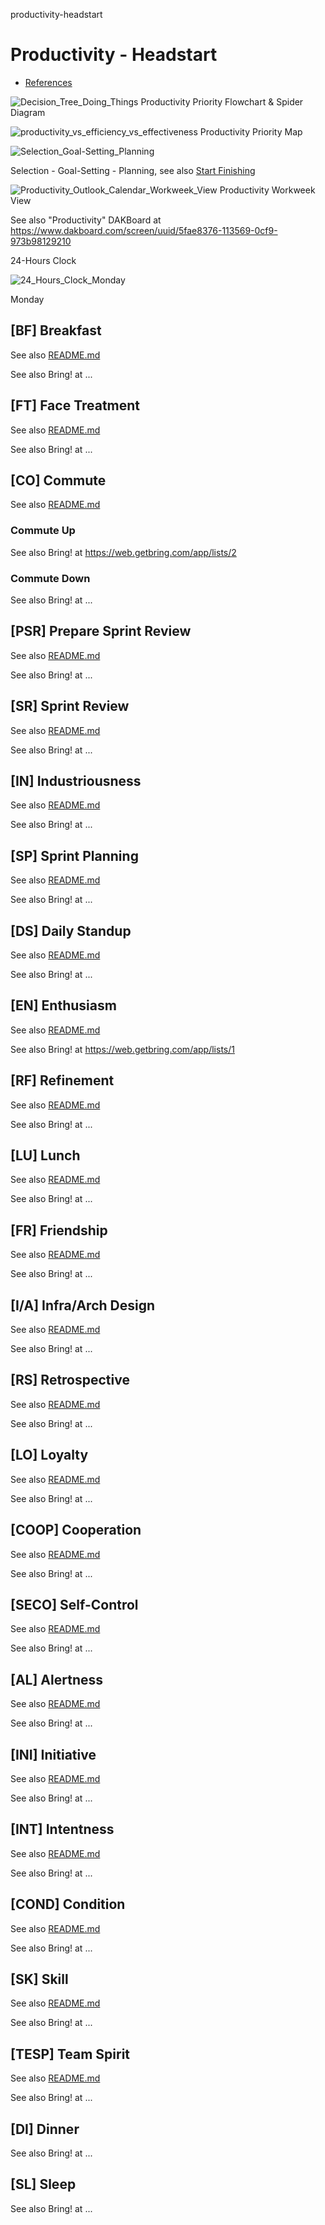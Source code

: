 productivity-headstart
# Productivity - Headstart

- [References](./REFERENCES.md)

![Decision_Tree_Doing_Things](https://user-images.githubusercontent.com/12828104/142730541-977dd6c1-ef34-4494-8d8f-ed930a6d573a.PNG)
Productivity Priority Flowchart & Spider Diagram

![productivity_vs_efficiency_vs_effectiveness](https://user-images.githubusercontent.com/12828104/142730921-24308407-f37d-470c-a53e-2c8e97f478a6.png)
Productivity Priority Map

![Selection_Goal-Setting_Planning](https://user-images.githubusercontent.com/12828104/152303290-efa2f0f6-4346-4633-8b07-c57fd0391e35.png)

Selection - Goal-Setting - Planning, see also [Start Finishing](https://www.amazon.nl/Gilkey-Start-Finishing-Idea-Done/dp/1683642635)

![Productivity_Outlook_Calendar_Workweek_View](https://user-images.githubusercontent.com/12828104/159253370-3b67586b-8e1c-43f9-a1d5-cd8bd0413902.png)
Productivity Workweek View

See also "Productivity" DAKBoard at https://www.dakboard.com/screen/uuid/5fae8376-113569-0cf9-973b98129210

24-Hours Clock

![24_Hours_Clock_Monday](https://user-images.githubusercontent.com/12828104/159252962-58cf44e7-4c07-43e3-ba7e-52eac237a2aa.png)

Monday

## [BF] Breakfast

See also [README.md](./bf/README.md)

See also Bring! at ...

## [FT] Face Treatment

See also [README.md](./ft/README.md)

See also Bring! at ...

## [CO] Commute

See also [README.md](./co/README.md)

### Commute Up

See also Bring! at https://web.getbring.com/app/lists/2

### Commute Down

See also Bring! at ...

## [PSR] Prepare Sprint Review

See also [README.md](./psr/README.md)

See also Bring! at ...

## [SR] Sprint Review

See also [README.md](./sr/README.md)

See also Bring! at ...

## [IN] Industriousness

See also [README.md](./in/README.md)

See also Bring! at ...

## [SP] Sprint Planning

See also [README.md](./sp/README.md)

See also Bring! at ...

## [DS] Daily Standup

See also [README.md](./ds/README.md)

See also Bring! at ...

## [EN] Enthusiasm

See also [README.md](./en/README.md)

See also Bring! at https://web.getbring.com/app/lists/1

## [RF] Refinement

See also [README.md](./rf/README.md)

See also Bring! at ...

## [LU] Lunch

See also [README.md](./lu/README.md)

See also Bring! at ...

## [FR] Friendship

See also [README.md](./fr/README.md)

See also Bring! at ...

## [I/A] Infra/Arch Design

See also [README.md](./ia/README.md)

See also Bring! at ...

## [RS] Retrospective

See also [README.md](./rs/README.md)

See also Bring! at ...

## [LO] Loyalty

See also [README.md](./lo/README.md)

See also Bring! at ...

## [COOP] Cooperation

See also [README.md](./coop/README.md)

See also Bring! at ...

## [SECO] Self-Control

See also [README.md](./seco/README.md)

See also Bring! at ...

## [AL] Alertness

See also [README.md](./al/README.md)

See also Bring! at ...

## [INI] Initiative

See also [README.md](./ini/README.md)

See also Bring! at ...

## [INT] Intentness

See also [README.md](./int/README.md)

See also Bring! at ...

## [COND] Condition

See also [README.md](./cond/README.md)

See also Bring! at ...

## [SK] Skill

See also [README.md](./sk/README.md)

See also Bring! at ...

## [TESP] Team Spirit

See also [README.md](./tesp/README.md)

See also Bring! at ...

## [DI] Dinner

See also Bring! at ...

## [SL] Sleep

See also Bring! at ...
